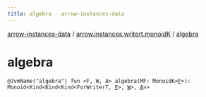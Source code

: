 ```yaml
---
title: algebra - arrow-instances-data
---
```


[arrow-instances-data](../index.html) / [arrow.instances.writert.monoidK](index.html) / [algebra](./algebra.html)

# algebra

`@JvmName("algebra") fun <F, W, A> algebra(MF: MonoidK<`[`F`](algebra.html#F)`>): Monoid<Kind<Kind<Kind<ForWriterT, `[`F`](algebra.html#F)`>, `[`W`](algebra.html#W)`>, `[`A`](algebra.html#A)`>>`